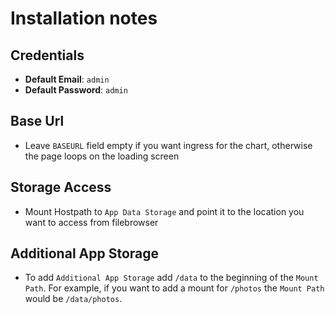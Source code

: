 # Installation notes

## Credentials

- **Default Email**: `admin`
- **Default Password**: `admin`

## Base Url

- Leave `BASEURL` field empty if you want ingress for the chart, otherwise the page loops on the loading screen

## Storage Access

- Mount Hostpath to `App Data Storage` and point it to the location you want to access from filebrowser

## Additional App Storage

- To add `Additional App Storage` add `/data` to the beginning of the `Mount Path`. For example, if you want to add a mount for `/photos` the `Mount Path` would be `/data/photos`.
